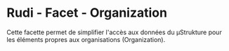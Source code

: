# Rudi - Facet - Organization

Cette facette permet de simplifier l'accès aux données du µStrukture pour les éléments propres aux organisations (Organization).

